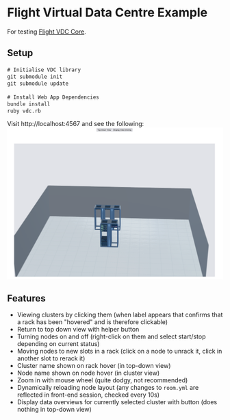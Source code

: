 # Flight Virtual Data Centre Example

For testing [Flight VDC Core](https://github.com/openflighthpc/flight-vdc-core).

## Setup 

```
# Initialise VDC library
git submodule init
git submodule update

# Install Web App Dependencies
bundle install
ruby vdc.rb
```

Visit http://localhost:4567 and see the following:
![](img/index.png)

## Features

- Viewing clusters by clicking them (when label appears that confirms that a rack has been "hovered" and is therefore clickable)
- Return to top down view with helper button
- Turning nodes on and off (right-click on them and select start/stop depending on current status) 
- Moving nodes to new slots in a rack (click on a node to unrack it, click in another slot to rerack it) 
- Cluster name shown on rack hover (in top-down view)
- Node name shown on node hover (in cluster view) 
- Zoom in with mouse wheel (quite dodgy, not recommended) 
- Dynamically reloading node layout (any changes to `room.yml` are reflected in front-end session, checked every 10s) 
- Display data overviews for currently selected cluster with button (does nothing in top-down view)
